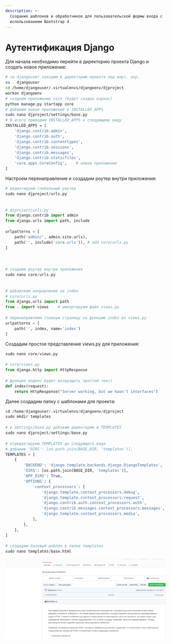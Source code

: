 ```yaml
---
description: >-
  Создание шаблонов и обработчиков для пользовательской формы входа с
  использованием Bootstrap 4
---
```


# Аутентификация Django

Для начала необходимо перейти в директорию проекта Django и создать новое приложение:

```bash
# за djangouser заходим в директорию проекта под вирт. окр.
su - djangouser
cd /home/djangouser/.virtualenvs/djangoenv/djproject
workon djangoenv
# создаем приложение core (будет создан каркас)
python manage.py startapp core
# добавим новое приложение в INSTALLED_APPS
sudo nano djproject/settings/base.py
# В итоге приводим INSTALLED_APPS к следующему виду
INSTALLED_APPS = [
    'django.contrib.admin',
    'django.contrib.auth',
    'django.contrib.contenttypes',
    'django.contrib.sessions',
    'django.contrib.messages',
    'django.contrib.staticfiles',
    'core.apps.CoreConfig',    # новое приложение
]
```

Настроем перенаправление и создадим роутер внутри приложения:

```python
# редактируем глобальный роутер 
sudo nano djproject/urls.py


# djproject/urls.py
from django.contrib import admin
from django.urls import path, include

urlpatterns = [
    path('admin/', admin.site.urls),
    path('', include('core.urls')), # add core/urls.py
]



# создаем роутер внутри приложения
sudo nano core/urls.py


# добавляем направление на index
# core/urls.py
from django.urls import path
from . import views    # импортируем файл views.py

# перенаправляем главную страницу на функцию index во views.py
urlpatterns = [
    path('', index, name='index') 
]
```

Создадим простое представление views.py для приложения:

```python
sudo nano core/views.py

# core/views.py
from django.http import HttpResponse

# функция индекс будет возвращать простой текст
def index(request):
    return HttpResponse("Server working, but we havn't interfaces")
```

Далее создадим папку с шаблонами для проекта:

```python
cd /home/djangouser/.virtualenvs/djangoenv/djproject
sudo mkdir templates

# в settings/base.py добавим директорию в TEMPLATES
sudo nano djproject/settings/base.py

# отредактируем TEMPLATES до следующего вида
# добавив 'DIRS': [os.path.join(BASE_DIR, 'templates')],
TEMPLATES = [
    {
        'BACKEND': 'django.template.backends.django.DjangoTemplates',
        'DIRS': [os.path.join(BASE_DIR, 'templates')],
        'APP_DIRS': True,
        'OPTIONS': {
            'context_processors': [
                'django.template.context_processors.debug',
                'django.template.context_processors.request',
                'django.contrib.auth.context_processors.auth',
                'django.contrib.messages.context_processors.messages',
		        'django.template.context_processors.media',
            ],
        },
    },
]

# создадим базовый шаблон в папке templates
sudo nano templates/base.html
```



 ![Joxy Image](autentifikaciya-django.assets/dde8330730-1582885072506.png) 

